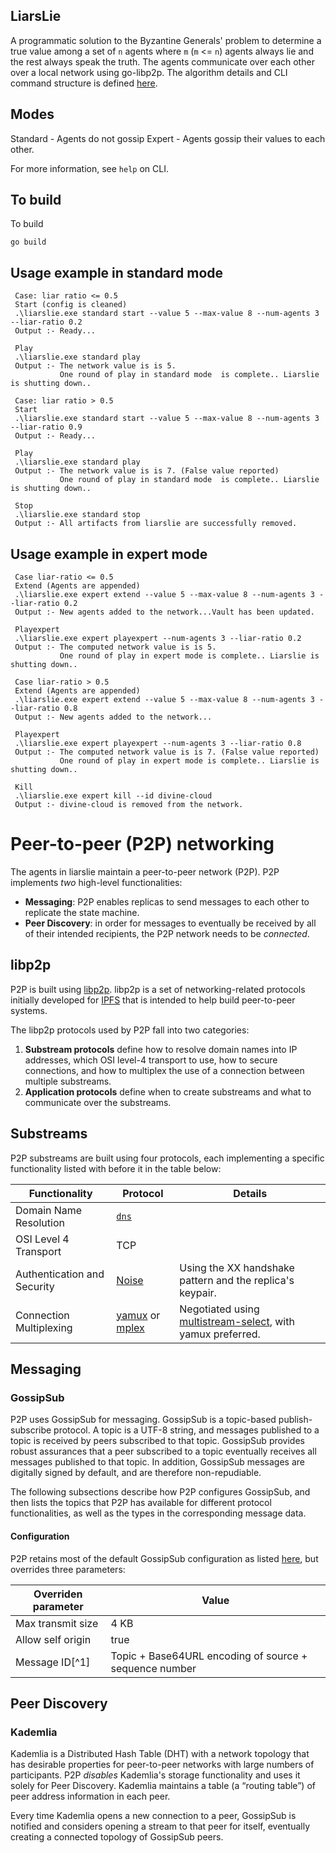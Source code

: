 ## LiarsLie

A programmatic solution to the Byzantine Generals' problem to determine a true value among a set of `n` agents where `m` (`m` <= `n`) agents always lie and the rest always speak the truth. The agents communicate over each other over a local network using go-libp2p. The algorithm details and CLI command structure is defined
[here](https://github.com/vbhattaccmu/liarslie/blob/main/algorithm.pdf).

## Modes

Standard - Agents do not gossip
Expert - Agents gossip their values to each other.

For more information, see `help` on CLI.

## To build

To build

```
go build
```

## Usage example in standard mode

```
 Case: liar ratio <= 0.5
 Start (config is cleaned)
 .\liarslie.exe standard start --value 5 --max-value 8 --num-agents 3 --liar-ratio 0.2
 Output :- Ready...

 Play
 .\liarslie.exe standard play
 Output :- The network value is is 5.
           One round of play in standard mode  is complete.. Liarslie is shutting down..

 Case: liar ratio > 0.5
 Start
 .\liarslie.exe standard start --value 5 --max-value 8 --num-agents 3 --liar-ratio 0.9
 Output :- Ready...

 Play
 .\liarslie.exe standard play
 Output :- The network value is is 7. (False value reported)
           One round of play in standard mode  is complete.. Liarslie is shutting down..

 Stop
 .\liarslie.exe standard stop
 Output :- All artifacts from liarslie are successfully removed.
```

## Usage example in expert mode

```
 Case liar-ratio <= 0.5
 Extend (Agents are appended)
 .\liarslie.exe expert extend --value 5 --max-value 8 --num-agents 3 --liar-ratio 0.2
 Output :- New agents added to the network...Vault has been updated.

 Playexpert
 .\liarslie.exe expert playexpert --num-agents 3 --liar-ratio 0.2
 Output :- The computed network value is is 5.
           One round of play in expert mode is complete.. Liarslie is shutting down..

 Case liar-ratio > 0.5
 Extend (Agents are appended)
 .\liarslie.exe expert extend --value 5 --max-value 8 --num-agents 3 --liar-ratio 0.8
 Output :- New agents added to the network...

 Playexpert
 .\liarslie.exe expert playexpert --num-agents 3 --liar-ratio 0.8
 Output :- The computed network value is is 7. (False value reported)
           One round of play in expert mode is complete.. Liarslie is shutting down..

 Kill
 .\liarslie.exe expert kill --id divine-cloud
 Output :- divine-cloud is removed from the network.

```

# Peer-to-peer (P2P) networking

The agents in liarslie maintain a peer-to-peer network (P2P). P2P implements _two_ high-level functionalities:

- **Messaging**: P2P enables replicas to send messages to each other to replicate the state machine.
- **Peer Discovery**: in order for messages to eventually be received by all of their intended recipients, the P2P network needs to be _connected_.

## libp2p

P2P is built using [libp2p](https://docs.libp2p.io/concepts/introduction/overview/). libp2p is a set of networking-related protocols initially developed for [IPFS](https://en.wikipedia.org/wiki/InterPlanetary_File_System) that is intended to help build peer-to-peer systems.

The libp2p protocols used by P2P fall into two categories:

1. **Substream protocols** define how to resolve domain names into IP addresses, which OSI level-4 transport to use, how to secure connections, and how to multiplex the use of a connection between multiple substreams.
2. **Application protocols** define when to create substreams and what to communicate over the substreams.

## Substreams

P2P substreams are built using four protocols, each implementing a specific functionality listed with before it in the table below:

| Functionality               | Protocol                                                                                                                                     | Details                                                                                                                                            |
| --------------------------- | -------------------------------------------------------------------------------------------------------------------------------------------- | -------------------------------------------------------------------------------------------------------------------------------------------------- |
| Domain Name Resolution      | [`dns`](https://github.com/libp2p/specs/blob/master/addressing/README.md#ip-and-name-resolution)                                             |                                                                                                                                                    |
| OSI Level 4 Transport       | TCP                                                                                                                                          |                                                                                                                                                    |
| Authentication and Security | [Noise](https://github.com/libp2p/specs/blob/master/noise/README.md)                                                                         | Using the XX handshake pattern and the replica's keypair.                                                                                          |
| Connection Multiplexing     | [yamux](https://github.com/libp2p/specs/blob/master/yamux/README.md) or [mplex](https://github.com/libp2p/specs/blob/master/mplex/README.md) | Negotiated using [multistream-select](https://github.com/libp2p/specs/blob/master/connections/README.md#multistream-select), with yamux preferred. |

## Messaging

### GossipSub

P2P uses GossipSub for messaging. GossipSub is a topic-based publish-subscribe protocol. A topic is a UTF-8 string, and messages published to a topic is received by peers subscribed to that topic. GossipSub provides robust assurances that a peer subscribed to a topic eventually receives all messages published to that topic. In addition, GossipSub messages are digitally signed by default, and are therefore non-repudiable.

The following subsections describe how P2P configures GossipSub, and then lists the topics that P2P has available for different protocol functionalities, as well as the types in the corresponding message data.

#### Configuration

P2P retains most of the default GossipSub configuration as listed [here](https://docs.rs/libp2p-gossipsub/0.45.0/libp2p_gossipsub/struct.Config.html), but overrides three parameters:

| Overriden parameter | Value                                                  |
| ------------------- | ------------------------------------------------------ |
| Max transmit size   | 4 KB                                                   |
| Allow self origin   | true                                                   |
| Message ID[^1]      | Topic + Base64URL encoding of source + sequence number |

## Peer Discovery

### Kademlia

Kademlia is a Distributed Hash Table (DHT) with a network topology that has desirable properties for peer-to-peer networks with large numbers of participants. P2P _disables_ Kademlia's storage functionality and uses it solely for Peer Discovery. Kademlia maintains a table (a “routing table”) of peer address information in each peer.

Every time Kademlia opens a new connection to a peer, GossipSub is notified and considers opening a stream to that peer for itself, eventually creating a connected topology of GossipSub peers.

